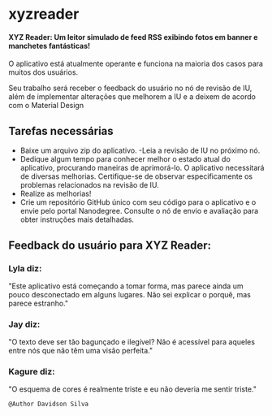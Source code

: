 # xyzreader
#### XYZ Reader: Um leitor simulado de feed RSS exibindo fotos em banner e manchetes fantásticas!

O aplicativo está atualmente operante e funciona na maioria dos casos para muitos dos usuários.

Seu trabalho será receber o feedback do usuário no nó de revisão de IU, além de implementar alterações que melhorem a IU e a deixem de acordo com o Material Design

## Tarefas necessárias
- Baixe um arquivo zip do aplicativo.
 -Leia a revisão de IU no próximo nó.
- Dedique algum tempo para conhecer melhor o estado atual do aplicativo, procurando maneiras de aprimorá-lo. O aplicativo necessitará de diversas melhorias. Certifique-se de observar especificamente os problemas relacionados na revisão de IU.
- Realize as melhorias!
- Crie um repositório GitHub único com seu código para o aplicativo e o envie pelo portal Nanodegree. Consulte o nó de envio e avaliação para obter instruções mais detalhadas.

## Feedback do usuário para XYZ Reader:
### Lyla diz:
"Este aplicativo está começando a tomar forma, mas parece ainda um pouco desconectado em alguns lugares. Não sei explicar o porquê, mas parece estranho."

### Jay diz:
"O texto deve ser tão bagunçado e ilegível? Não é acessível para aqueles entre nós que não têm uma visão perfeita."

### Kagure diz:
"O esquema de cores é realmente triste e eu não deveria me sentir triste."

`@Author Davidson Silva`
 
